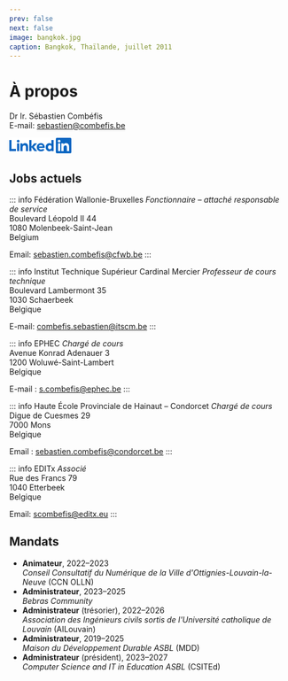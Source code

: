 ```yaml
---
prev: false
next: false
image: bangkok.jpg
caption: Bangkok, Thaïlande, juillet 2011
---
```


# À propos

Dr Ir. Sébastien Combéfis  
E-mail: [sebastien@combefis.be](mailto:sebastien@combefis.be)

[![Logo LinkedIn](/images/LinkedIn-Blue-14@2x.png)](https://www.linkedin.com/in/scombefis)

## Jobs actuels

::: info Fédération Wallonie-Bruxelles
_Fonctionnaire – attaché responsable de service_  
Boulevard Léopold II 44  
1080 Molenbeek-Saint-Jean  
Belgium

Email: [sebastien.combefis@cfwb.be](mailto:sebastien.combefis@cfwb.be)
:::

::: info Institut Technique Supérieur Cardinal Mercier
_Professeur de cours technique_  
Boulevard Lambermont 35  
1030 Schaerbeek  
Belgique

E-mail: [combefis.sebastien@itscm.be](mailto:combefis.sebastien@itscm.be)
:::

::: info EPHEC
_Chargé de cours_  
Avenue Konrad Adenauer 3  
1200 Woluwé-Saint-Lambert  
Belgique

E-mail : [s.combefis@ephec.be](mailto:s.combefis@ephec.be)
:::

::: info Haute École Provinciale de Hainaut – Condorcet
_Chargé de cours_  
Digue de Cuesmes 29  
7000 Mons  
Belgique

Email : [sebastien.combefis@condorcet.be](mailto:sebastien.combefis@condorcet.be)
:::

::: info EDITx
_Associé_  
Rue des Francs 79  
1040 Etterbeek  
Belgique

Email: [scombefis@editx.eu](mailto:scombefis@editx.eu)
:::

## Mandats

- **Animateur**, 2022–2023  
  _Conseil Consultatif du Numérique de la Ville d'Ottignies-Louvain-la-Neuve_ (CCN OLLN)
- **Administrateur**, 2023–2025  
  _Bebras Community_
- **Administrateur** (trésorier), 2022–2026  
  _Association des Ingénieurs civils sortis de l'Université catholique de Louvain_ (AILouvain)
- **Administrateur**, 2019–2025  
  _Maison du Développement Durable ASBL_ (MDD)
- **Administrateur** (président), 2023–2027  
  _Computer Science and IT in Education ASBL_ (CSITEd)
